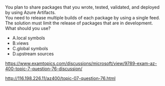 You plan to share packages that you wrote, tested, validated, and deployed by using Azure Artifacts.<br/>You need to release multiple builds of each package by using a single feed. The solution must limit the release of packages that are in development.<br/>What should you use?<br/><ul><li class="multi-choice-item"><span class="multi-choice-letter" data-choice-letter="A">A.</span>local symbols</li><li class="multi-choice-item"><span class="multi-choice-letter" data-choice-letter="B">B.</span>views</li><li class="multi-choice-item"><span class="multi-choice-letter" data-choice-letter="C">C.</span>global symbols</li><li class="multi-choice-item correct-hidden"><span class="multi-choice-letter" data-choice-letter="D">D.</span>upstream sources</li></ul><p><a href="https://www.examtopics.com/discussions/microsoft/view/9789-exam-az-400-topic-7-question-76-discussion/">https://www.examtopics.com/discussions/microsoft/view/9789-exam-az-400-topic-7-question-76-discussion/</a></p><p><a href="http://116.198.226.11/az400/topic-07-question-76.html">http://116.198.226.11/az400/topic-07-question-76.html</a></p><script src="https://giscus.app/client.js"                    data-repo="azsamples/az204"                    data-repo-id="R_kgDOMRXzDQ"                    data-category="General"                    data-category-id="DIC_kwDOMRXzDc4Cgi27"                    data-mapping="pathname"                    data-strict="1"                    data-reactions-enabled="0"                    data-emit-metadata="0"                    data-input-position="bottom"                    data-theme="preferred_color_scheme"                    data-lang="en"                    crossorigin="anonymous"                    async>                    </script>